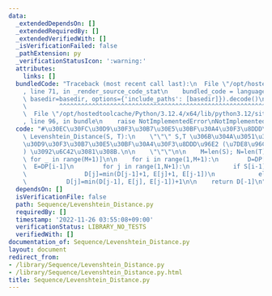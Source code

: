 ```yaml
---
data:
  _extendedDependsOn: []
  _extendedRequiredBy: []
  _extendedVerifiedWith: []
  _isVerificationFailed: false
  _pathExtension: py
  _verificationStatusIcon: ':warning:'
  attributes:
    links: []
  bundledCode: "Traceback (most recent call last):\n  File \"/opt/hostedtoolcache/Python/3.12.4/x64/lib/python3.12/site-packages/onlinejudge_verify/documentation/build.py\"\
    , line 71, in _render_source_code_stat\n    bundled_code = language.bundle(stat.path,\
    \ basedir=basedir, options={'include_paths': [basedir]}).decode()\n          \
    \         ^^^^^^^^^^^^^^^^^^^^^^^^^^^^^^^^^^^^^^^^^^^^^^^^^^^^^^^^^^^^^^^^^^^^^^^^^^^^^^^^^\n\
    \  File \"/opt/hostedtoolcache/Python/3.12.4/x64/lib/python3.12/site-packages/onlinejudge_verify/languages/python.py\"\
    , line 96, in bundle\n    raise NotImplementedError\nNotImplementedError\n"
  code: "#\u30EC\u30FC\u30D9\u30F3\u30B7\u30E5\u30BF\u30A4\u30F3\u8DDD\u96E2\ndef\
    \ Levenshtein_Distance(S, T):\n    \"\"\" S,T \u306B\u304A\u3051\u308B\u30EC\u30FC\
    \u30D9\u30F3\u30B7\u30E5\u30BF\u30A4\u30F3\u8DDD\u96E2 (\u7DE8\u96C6\u8DDD\u96E2\
    ) \u3092\u6C42\u3081\u308B.\n\n    \"\"\"\n\n    M=len(S); N=len(T)\n    DP=[[0]*(N+1)\
    \ for _ in range(M+1)]\n\n    for i in range(1,M+1):\n        D=DP[i]\n      \
    \  E=DP[i-1]\n        for j in range(1,N+1):\n            if S[i-1]==T[j-1]:\n\
    \                D[j]=min(D[j-1]+1, E[j]+1, E[j-1])\n            else:\n     \
    \           D[j]=min(D[j-1], E[j], E[j-1])+1\n\n    return D[-1]\n"
  dependsOn: []
  isVerificationFile: false
  path: Sequence/Levenshtein_Distance.py
  requiredBy: []
  timestamp: '2022-11-26 03:55:08+09:00'
  verificationStatus: LIBRARY_NO_TESTS
  verifiedWith: []
documentation_of: Sequence/Levenshtein_Distance.py
layout: document
redirect_from:
- /library/Sequence/Levenshtein_Distance.py
- /library/Sequence/Levenshtein_Distance.py.html
title: Sequence/Levenshtein_Distance.py
---
```

